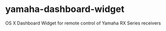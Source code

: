 yamaha-dashboard-widget
=====================

OS X Dashboard Widget for remote control of Yamaha RX Series receivers
